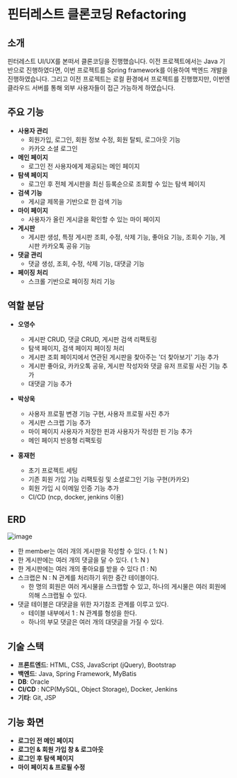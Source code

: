# 핀터레스트 클론코딩 Refactoring

## 소개
핀터레스트 UI/UX를 본떠서 클론코딩을 진행했습니다. 이전 프로젝트에서는 Java 기반으로 진행하였다면, 이번 프로젝트를 Spring framework를 이용하여 백엔드 개발을 진행하였습니다. 그리고 이전 프로젝트는 로컬 환경에서 프로젝트를 진행했지만, 이번엔 클라우드 서버를 통해 외부 사용자들이 접근 가능하게 하였습니다.

## 주요 기능
- **사용자 관리**
  - 회원가입, 로그인, 회원 정보 수정, 회원 탈퇴, 로그아웃 기능
  - 카카오 소셜 로그인
- **메인 페이지**
  - 로그인 전 사용자에게 제공되는 메인 페이지
- **탐색 페이지**
  - 로그인 후 전체 게시판을 최신 등록순으로 조회할 수 있는 탐색 페이지
- **검색 기능**
  - 게시글 제목을 기반으로 한 검색 기능
- **마이 페이지**
  - 사용자가 올린 게시글을 확인할 수 있는 마이 페이지
- **게시판**
  - 게시판 생성, 특정 게시판 조회, 수정, 삭제 기능, 좋아요 기능, 조회수 기능, 게시판 카카오톡 공유 기능
- **댓글 관리**
  - 댓글 생성, 조회, 수정, 삭제 기능, 대댓글 기능
- **페이징 처리**
  - 스크롤 기반으로 페이징 처리 기능

## 역할 분담
- **오영수**
  - 게시판 CRUD, 댓글 CRUD, 게시판 검색 리팩토링
  - 탐색 페이지, 검색 페이지 페이징 처리
  - 게시판 조회 페이지에서 연관된 게시판을 찾아주는 '더 찾아보기' 기능 추가
  - 게시판 좋아요, 카카오톡 공유, 게시판 작성자와 댓글 유저 프로필 사진 기능 추가
  - 대댓글 기능 추가

- **박상욱**
  - 사용자 프로필 변경 기능 구현, 사용자 프로필 사진 추가
  - 게시판 스크랩 기능 추가
  - 마이 페이지 사용자가 저장한 핀과 사용자가 작성한 핀 기능 추가
  - 메인 페이지 반응형 리팩토링

- **홍재헌**
  - 초기 프로젝트 세팅
  - 기존 회원 가입 기능 리팩토링 및 소셜로그인 기능 구현(카카오)
  - 회원 가입 시 이메일 인증 기능 추가
  - CI/CD (ncp, docker, jenkins 이용)

## ERD
![image](https://github.com/user-attachments/assets/15feb9bb-a757-4981-ae35-0b8d027661af)
- 한 member는 여러 개의 게시판을 작성할 수 있다. ( 1: N )
- 한 게시판에는 여러 개의 댓글을 달 수 있다. ( 1: N )
- 한 게시판에는 여러 개의 좋아요를 받을 수 있다 (1 : N)
- 스크랩은 N : N 관계를 처리하기 위한 중간 테이블이다.
    - 한 명의 회원은 여러 게시물을 스크랩할 수 있고, 하나의 게시물은 여러 회원에 의해 스크랩될 수       있다.
- 댓글 테이블은 대댓글을 위한 자기참조 관계를 이루고 있다.
  - 테이블 내부에서 1 : N 관계를 형성을 한다.
  - 하나의 부모 댓글은 여러 개의 대댓글을 가질 수 있다.

## 기술 스택
- **프론트엔드**: HTML, CSS, JavaScript (jQuery), Bootstrap
- **백엔드**: Java, Spring Framework, MyBatis
- **DB**: Oracle
- **CI/CD** : NCP(MySQL, Object Storage), Docker, Jenkins
- **기타**: Git, JSP

## 기능 화면

- **로그인 전 메인 페이지**
- **로그인 & 회원 가입 창 & 로그아웃**
- **로그인 후 탐색 페이지**
- **마이 페이지 & 프로필 수정**
